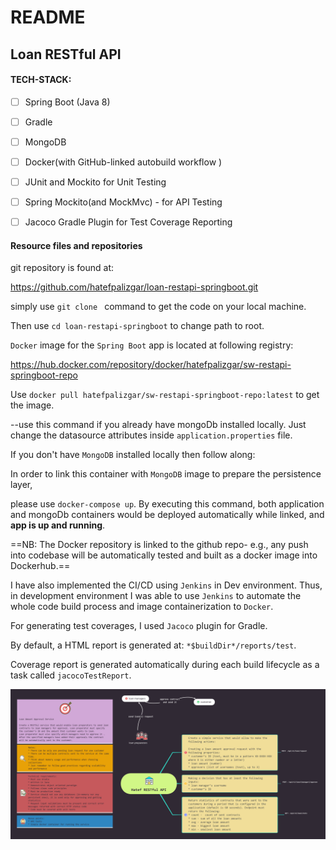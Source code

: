 # 

# README

## Loan RESTful API 



#### TECH-STACK: 

-   [ ] Spring Boot (Java 8) 
-   [ ] Gradle 
-   [ ] MongoDB 
-   [ ] Docker(with GitHub-linked autobuild workflow )
-   [ ] JUnit and Mockito for Unit Testing
-   [ ] Spring Mockito(and MockMvc) -  for API Testing
-   [ ] Jacoco Gradle Plugin for Test Coverage Reporting



#### Resource files and repositories

git repository is found at:

https://github.com/hatefpalizgar/loan-restapi-springboot.git

simply use `git clone ` command to get the code on your local machine. 

Then use `cd loan-restapi-springboot` to change path to root.

`Docker` image for the `Spring Boot` app is located at following registry:

https://hub.docker.com/repository/docker/hatefpalizgar/sw-restapi-springboot-repo

Use `docker pull hatefpalizgar/sw-restapi-springboot-repo:latest` to get the image. 

--use this command if you already have mongoDb installed locally. Just change the datasource attributes inside `application.properties` file.

If you don't have `MongoDB` installed locally then follow along:

In order to link this container with `MongoDB` image to prepare the persistence layer,

please use `docker-compose up`. By executing this command, both application and mongoDb containers would be deployed automatically while linked, and **app is up and running**. 

==NB: The Docker repository is linked to the github repo- e.g., any push into codebase will be automatically tested and built as a docker image into Dockerhub.==

I have also implemented the CI/CD using `Jenkins` in Dev environment. Thus, in development environment I was able to use `Jenkins` to automate the whole code build process and image containerization to `Docker`.

For generating test coverages, I used `Jacoco` plugin for Gradle. 

By default, a HTML report is generated at: `*$buildDir*/reports/test`.

Coverage report is generated automatically during each build lifecycle as a task called `jacocoTestReport`. 

![Task](https://github.com/hatefpalizgar/loan-restapi-springboot/blob/master/Task.png)





